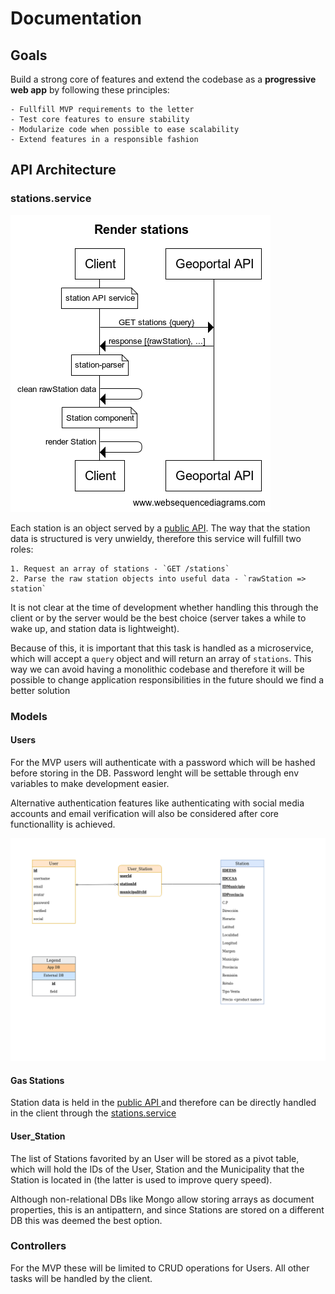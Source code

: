 # Documentation

## Goals

Build a strong core of features and extend the codebase as a **progressive web
app** by following these principles:

    - Fullfill MVP requirements to the letter
    - Test core features to ensure stability
    - Modularize code when possible to ease scalability
    - Extend features in a responsible fashion
    

## API Architecture

### stations.service

![stations service diagram](./assets/render_stations.png)

Each station is an object served by a [public
API](https://geoportalgasolineras.es/#/Descargas).  The way that the station
data is structured is very unwieldy, therefore this service will fulfill two
roles: 

    1. Request an array of stations - `GET /stations`
    2. Parse the raw station objects into useful data - `rawStation => station`

It is not clear at the time of development whether handling this through the
client or by the server would be the best choice (server takes a while to wake
up, and station data is lightweight).

Because of this, it is important that this task is handled as a microservice,
which will accept a `query` object and will return an array of `stations`. This
way we can avoid having a monolithic codebase and therefore it will be possible
to change application responsibilities in the future should we find a better
solution


### Models

#### Users

For the MVP users will authenticate with a password which will be hashed before
storing in the DB. Password lenght will be settable through env variables to 
make development easier.

Alternative authentication features like authenticating with social media 
accounts and email verification will also be considered after core 
functionallity is achieved. 

![UML diagram of database models](./assets/db_diagram.png)

#### Gas Stations

Station data is held in the [public API
](https://geoportalgasolineras.es/#/Descargas) and therefore can be directly
handled in the client through the [stations.service](#stations.service) 

#### User_Station

The list of Stations favorited by an User will be stored as a pivot table,
which will hold the IDs of the User, Station and the Municipality that the
Station is located in (the latter is used to improve query speed). 

Although non-relational DBs like Mongo allow storing arrays as document
properties, this is an antipattern, and since Stations are stored on a
different DB this was deemed the best option.

### Controllers

For the MVP these will be limited to CRUD operations for Users. All other 
tasks will be handled by the client.
